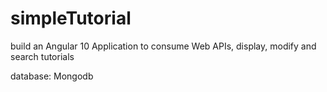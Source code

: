 # simpleTutorial
build an Angular 10 Application to consume Web APIs, display, modify and search tutorials

database: Mongodb
